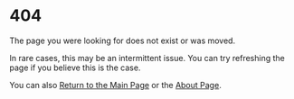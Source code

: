 # 404

The page you were looking for does not exist or was moved.

In rare cases, this may be an intermittent issue. You can try refreshing the page if you believe this is the case.

You can also [Return to the Main Page](/) or the [About Page](/about).
